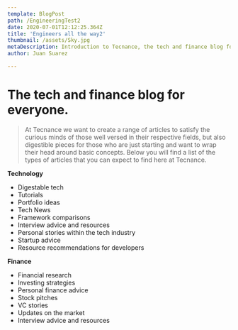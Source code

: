 ```yaml
---
template: BlogPost
path: /EngineeringTest2
date: 2020-07-01T12:12:25.364Z
title: 'Engineers all the way2'
thumbnail: /assets/Sky.jpg
metaDescription: Introduction to Tecnance, the tech and finance blog for everyone.
author: Juan Suarez

---
```


# The tech and finance blog for everyone.

>At Tecnance we want to create a range of articles to satisfy the curious minds of those well versed in their respective fields, but also digestible pieces for those who  are just starting and want to wrap their head around basic concepts. Below you will find a list of the types of articles that you can expect to find here at Tecnance. 



**Technology**

* Digestable tech 
* Tutorials 
* Portfolio ideas 
* Tech News 
* Framework comparisons 
* Interview advice and resources 
* Personal stories within the tech industry 
* Startup advice 
* Resource recommendations for developers 

**Finance**

* Financial research 
* Investing strategies 
* Personal finance advice 
* Stock pitches 
* VC stories 
* Updates on the market 
* Interview advice and resources 


